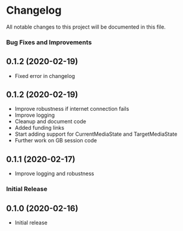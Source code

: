 # Changelog

All notable changes to this project will be documented in this file.

### Bug Fixes and Improvements

## 0.1.2 (2020-02-19)

* Fixed error in changelog


## 0.1.2 (2020-02-19)

* Improve robustness if internet connection fails
* Improve logging
* Cleanup and document code
* Added funding links
* Start adding support for CurrentMediaState and TargetMediaState
* Further work on GB session code


## 0.1.1 (2020-02-17)

* Improve logging and robustness


### Initial Release

## 0.1.0 (2020-02-16)

* Initial release